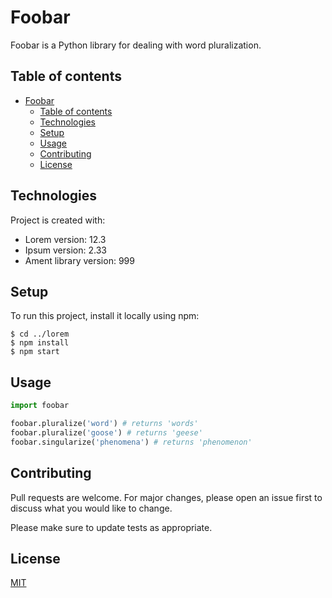# Foobar

Foobar is a Python library for dealing with word pluralization.

## Table of contents
- [Foobar](#foobar)
  - [Table of contents](#table-of-contents)
  - [Technologies](#technologies)
  - [Setup](#setup)
  - [Usage](#usage)
  - [Contributing](#contributing)
  - [License](#license)

	
## Technologies
Project is created with:
* Lorem version: 12.3
* Ipsum version: 2.33
* Ament library version: 999
	
## Setup
To run this project, install it locally using npm:

```
$ cd ../lorem
$ npm install
$ npm start
```

## Usage

```python
import foobar

foobar.pluralize('word') # returns 'words'
foobar.pluralize('goose') # returns 'geese'
foobar.singularize('phenomena') # returns 'phenomenon'
```

## Contributing
Pull requests are welcome. For major changes, please open an issue first to discuss what you would like to change.

Please make sure to update tests as appropriate.

## License
[MIT](https://choosealicense.com/licenses/mit/)